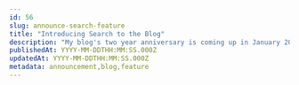 ```yaml
---
id: 56
slug: announce-search-feature
title: "Introducing Search to the Blog"
description: "My blog's two year anniversary is coming up in January 2023 and in that time I've written 56 posts on a variety of topics. In order to provide some more visibility into posts without having to scroll through them all I've added the ability to search posts. In this post, we're going to talk a bit about the feature, its implementation, and how it might evolve in the future. Let's dive in!"
publishedAt: YYYY-MM-DDTHH:MM:SS.000Z
updatedAt: YYYY-MM-DDTHH:MM:SS.000Z
metadata: announcement,blog,feature
---
```

